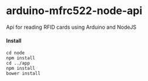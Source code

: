 # arduino-mfrc522-node-api
Api for reading RFID cards using Arduino and NodeJS

#### Install
```
cd node
npm install
cd ../app
npm install
bower install
```
